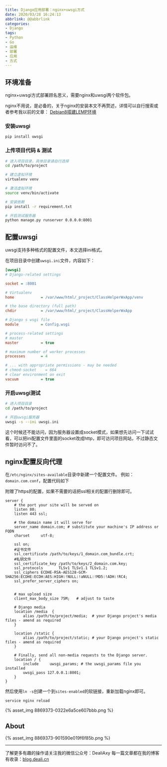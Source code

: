 ```yaml
---
title: Django应用部署：nginx+uwsgi方式
date: 2020/03/28 16:24:13
abbrlink: @@abbrlink
categories:
- Django
tags:
- Python
- Go
- 运维
- 部署
- 应用
- 方式
---
```

## 环境准备
nginx+uwsgi方式部署顾名思义，需要nginx和uwsgi两个软件包。

nginx不用说，是必备的，关于nginx的安装本文不再赘述，详情可以自行搜索或者参考我以前的文章：
[Debian8搭建LEMP环境](http://blog.deali.cn/33.html)

### 安装uwsgi
```bash
pip install uwsgi
```

### 上传项目代码 & 测试
```bash
# 进入项目目录，具体目录请自行选择
cd /path/to/project

# 建立虚拟环境
virtualenv venv

# 激活虚拟环境
source venv/bin/activate

# 安装依赖
pip install -r requirement.txt

# 开启测试服务器
python manage.py runserver 0.0.0.0:8001
```

## 配置uwsgi
uwsgi支持多种格式的配置文件，本文选择ini格式。

在项目目录中创建`uwsgi.ini`文件，内容如下：

```ini
[uwsgi]
# Django-related settings

socket = :8001

# Virtualenv
home            = /var/www/html/_project/ClassHelperWxApp/venv

# the base directory (full path)
chdir           = /var/www/html/_project/ClassHelperWxApp

# Django s wsgi file
module          = Config.wsgi

# process-related settings
# master
master          = true

# maximum number of worker processes
processes       = 4

# ... with appropriate permissions - may be needed
# chmod-socket    = 664
# clear environment on exit
vacuum          = true
```

### 开启uwsgi测试
```bash
# 进入项目目录
cd /path/to/project

# 开启uwsgi服务器
uwsgi -s --ini uwsgi.ini
```

这个时候还不能访问，因为服务器设置成socket模式，如果想先访问一下试试看，可以把ini配置文件里面的socket改成http，即可访问项目网站，不过静态文件暂时访问不了。


## nginx配置反向代理
在`/etc/nginx/sites-available`目录中新建一个配置文件。
例如：`domain.com.conf`，配置代码如下

附赠了https的配置，如果不需要的话把ssl相关的配置行删除即可。
```nginx
server {
    # the port your site will be served on
    listen 80;
    listen 443 ssl;

    # the domain name it will serve for
    server_name domain.com; # substitute your machine's IP address or FQDN
    charset     utf-8;

    ssl on;
    #证书文件
    ssl_certificate /path/to/keys/1_domain.com_bundle.crt;
    #私钥文件
    ssl_certificate_key /path/to/keys/2_domain.com.key;
    ssl_protocols       TLSv1 TLSv1.1 TLSv1.2;
    ssl_ciphers ECDHE-RSA-AES128-GCM-SHA256:ECDHE:ECDH:AES:HIGH:!NULL:!aNULL:!MD5:!ADH:!RC4;
    ssl_prefer_server_ciphers on;


    # max upload size
    client_max_body_size 75M;   # adjust to taste

    # Django media
    location /media  {
        alias /path/to/project/media;  # your Django project's media files - amend as required
    }

    location /static {
        alias /path/to/project/static; # your Django project's static files - amend as required
    }

    # Finally, send all non-media requests to the Django server.
    location / {
        include     uwsgi_params; # the uwsgi_params file you installed
        uwsgi_pass 127.0.0.1:8001;
    }
}
```

然后使用`ln -s`创建一个到`sites-enabled`的软链接，重新加载nginx即可。
```bash
service nginx reload
```

{% asset_img 8869373-0322e6a5ce607bbb.png %}


## About
{% asset_img 8869373-901590e019f6f85b.png %}

---------------
了解更多有趣的操作请关注我的微信公众号：DealiAxy
每一篇文章都在我的博客有收录：[blog.deali.cn](http://blog.deali.cn)
